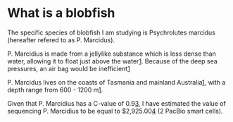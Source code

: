# What is a blobfish

The specific species of blobfish I am studying is Psychrolutes marcidus (hereafter refered to as P. Marcidus).

P. Marcidius is made from a jellylike substance which is less dense than water, allowing it to float just above 
the water[1][2]. Because of the deep sea pressures, an air bag would be inefficient[1]
 
P. Marcidus lives on the coasts of Tasmania and mainland Australia[1], with a depth range from 600 - 1200 m[1][2].

Given that P. Marcidius has a C-value of 0.9[3], I have estimated the value of sequencing P. Marcidius to be equal
to $2,925.00[4] (2 PacBio smart cells).

[1]: https://books.google.com/books?id=n9cNICADXMkC&lpg=PA1&dq=blobfish%20diet&pg=PA24#v=onepage&q&f=false
[2]: http://www.fishbase.org/summary/Psychrolutes-marcidus.html
[3]: http://www.genomesize.com/result_species.php?id=3374\
[4]: https://dugsim.net/estimate_cost
